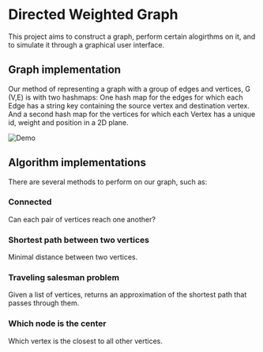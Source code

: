 # Directed Weighted Graph
This project aims to construct a graph, perform certain alogirthms on it, and to simulate it through a graphical user interface.

## Graph implementation
Our method of representing a graph with a group of edges and vertices, G (V,E) is with two hashmaps:
One hash map for the edges for which each Edge has a string key containing the source vertex and destination vertex.
And a second hash map for the vertices for which each Vertex has a unique id, weight and position in a 2D plane.

![Demo](https://github.com/bfwontcodewithme/Ex2_OOP/blob/main/Psuedo-3d%20graph%20simulation_2.gif)

## Algorithm implementations
There are several methods to perform on our graph, such as:
### Connected
Can each pair of vertices reach one another?
### Shortest path between two vertices
Minimal distance between two vertices.
### Traveling salesman problem
Given a list of vertices, returns an approximation of the shortest path that passes through them.
### Which node is the center
Which vertex is the closest to all other vertices.
